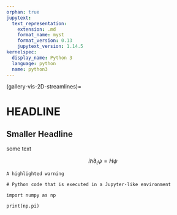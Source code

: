 ```yaml
---
orphan: true
jupytext:
  text_representation:
    extension: .md
    format_name: myst
    format_version: 0.13
    jupytext_version: 1.14.5
kernelspec:
  display_name: Python 3
  language: python
  name: python3
---
```


(gallery-vis-2D-streamlines)=

# HEADLINE

## Smaller Headline

some text

$$
i \hbar \partial_t \psi = H\psi
$$

```{caution}
A highlighted warning
```

```{code-cell} ipython3
# Python code that is executed in a Jupyter-like environment

import numpy as np

print(np.pi)
```